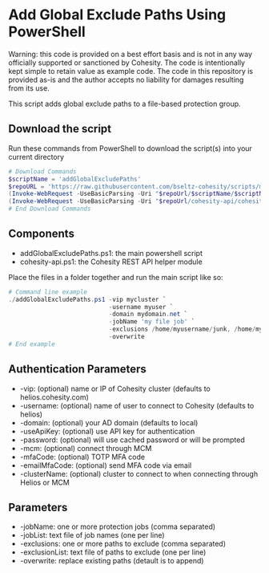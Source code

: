 # Add Global Exclude Paths Using PowerShell

Warning: this code is provided on a best effort basis and is not in any way officially supported or sanctioned by Cohesity. The code is intentionally kept simple to retain value as example code. The code in this repository is provided as-is and the author accepts no liability for damages resulting from its use.

This script adds global exclude paths to a file-based protection group.

## Download the script

Run these commands from PowerShell to download the script(s) into your current directory

```powershell
# Download Commands
$scriptName = 'addGlobalExcludePaths'
$repoURL = 'https://raw.githubusercontent.com/bseltz-cohesity/scripts/master/powershell'
(Invoke-WebRequest -UseBasicParsing -Uri "$repoUrl/$scriptName/$scriptName.ps1").content | Out-File "$scriptName.ps1"; (Get-Content "$scriptName.ps1") | Set-Content "$scriptName.ps1"
(Invoke-WebRequest -UseBasicParsing -Uri "$repoUrl/cohesity-api/cohesity-api.ps1").content | Out-File cohesity-api.ps1; (Get-Content cohesity-api.ps1) | Set-Content cohesity-api.ps1
# End Download Commands
```

## Components

* addGlobalExcludePaths.ps1: the main powershell script
* cohesity-api.ps1: the Cohesity REST API helper module

Place the files in a folder together and run the main script like so:

```powershell
# Command line example
./addGlobalExcludePaths.ps1 -vip mycluster `
                            -username myuser `
                            -domain mydomain.net `
                            -jobName 'my file job' `
                            -exclusions /home/myusername/junk, /home/myusername/trash `
                            -overwrite
# End example
```

## Authentication Parameters

* -vip: (optional) name or IP of Cohesity cluster (defaults to helios.cohesity.com)
* -username: (optional) name of user to connect to Cohesity (defaults to helios)
* -domain: (optional) your AD domain (defaults to local)
* -useApiKey: (optional) use API key for authentication
* -password: (optional) will use cached password or will be prompted
* -mcm: (optional) connect through MCM
* -mfaCode: (optional) TOTP MFA code
* -emailMfaCode: (optional) send MFA code via email
* -clusterName: (optional) cluster to connect to when connecting through Helios or MCM

## Parameters

* -jobName: one or more protection jobs (comma separated)
* -jobList: text file of job names (one per line)
* -exclusions: one or more paths to exclude (comma separated)
* -exclusionList: text file of paths to exclude (one per line)
* -overwrite: replace existing paths (detault is to append)
